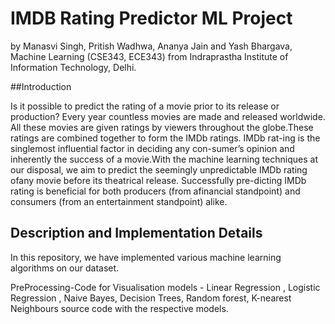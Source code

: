 # IMDB Rating Predictor ML Project

by Manasvi Singh, Pritish Wadhwa, Ananya Jain and Yash Bhargava, Machine Learning (CSE343, ECE343) from Indraprastha Institute of Information Technology, Delhi.

##Introduction

Is  it  possible  to  predict  the  rating  of  a  movie  prior  to  its release  or  production?   Every  year  countless  movies  are made and released worldwide.  All these movies are given ratings by viewers throughout the globe.These ratings are combined together to form the IMDb ratings.   IMDb rat-ing is the singlemost influential factor in deciding any con-sumer’s opinion and inherently the success of a movie.With the machine learning techniques at our disposal, we aim to predict the seemingly unpredictable IMDb rating ofany movie before its theatrical release. Successfully pre-dicting IMDb rating is beneficial for both producers (from afinancial standpoint) and consumers (from an entertainment standpoint) alike.

## Description and Implementation Details
In this repository, we have implemented various machine learning algorithms on our dataset.


PreProcessing-Code for Visualisation
models - Linear Regression , Logistic Regression , Naive Bayes, Decision Trees, Random forest, K-nearest Neighbours source code with the respective models.
